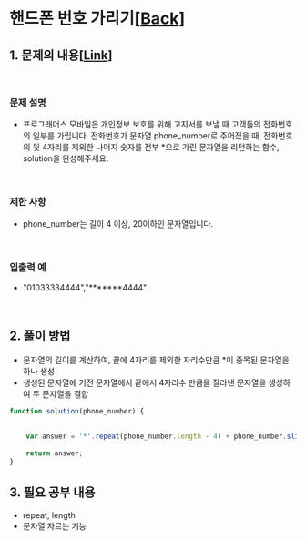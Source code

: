 # 핸드폰 번호 가리기[[Back](README.md)]

## 1. 문제의 내용[[Link](https://programmers.co.kr/learn/courses/30/lessons/12948)]

<br>

### 문제 설명
- 프로그래머스 모바일은 개인정보 보호를 위해 고지서를 보낼 때 고객들의 전화번호의 일부를 가립니다.
전화번호가 문자열 phone_number로 주어졌을 때, 전화번호의 뒷 4자리를 제외한 나머지 숫자를 전부 *으로 가린 문자열을 리턴하는 함수, solution을 완성해주세요.

<br>

### 제한 사항
- phone_number는 길이 4 이상, 20이하인 문자열입니다.


<br>

### 입출력 예
- "01033334444","*******4444"

<br>

## 2. 풀이 방법  
- 문자열의 길이를 계산하여, 끝에 4자리를 제외한 자리수만큼 *이 중목된 문자열을 하나 생성
- 생성된 문자열에 기전 문자열에서 끝에서 4자리수 만큼을 잘라낸 문자열을 생성하여 두 문자열을 결합

```JavaScript
function solution(phone_number) {
    
    
    var answer = '*'.repeat(phone_number.length - 4) + phone_number.slice(-4);
    
    return answer;
}
```


## 3. 필요 공부 내용
- repeat, length
- 문자열 자르는 기능